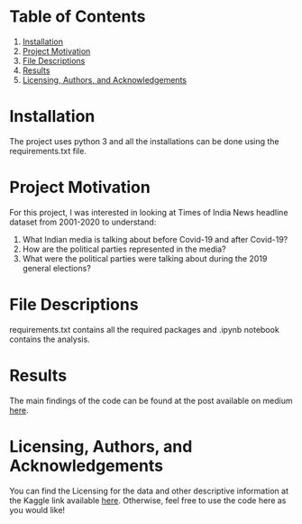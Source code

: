 # Table of Contents
1. [Installation](#installation) 
2. [Project Motivation](#motive)
3. [File Descriptions](#describe)
4. [Results](#result)
5. [Licensing, Authors, and Acknowledgements](#acknowledge)

# Installation <a name="installation"></a>
The project uses python 3 and all the installations can be done using the requirements.txt file.

# Project Motivation <a name="motive"></a>
For this project, I was interested in looking at Times of India News headline dataset from 2001-2020 to understand:
1. What Indian media is talking about before Covid-19 and after Covid-19?
2. How are the political parties represented in the media?
3. What were the political parties were talking about during the 2019 general elections?


# File Descriptions <a name="describe"></a>
requirements.txt contains all the required packages and 
.ipynb notebook contains the analysis.

# Results <a name="result"></a>
The main findings of the code can be found at the post available on medium [here](https://abhinavkohar007.medium.com/what-issues-do-indian-media-talk-about-96a58c4eed8).

# Licensing, Authors, and Acknowledgements <a name="acknowledge"></a>
You can find the Licensing for the data and other descriptive information at the Kaggle link available [here](https://www.kaggle.com/therohk/india-headlines-news-dataset). Otherwise, feel free to use the code here as you would like!
